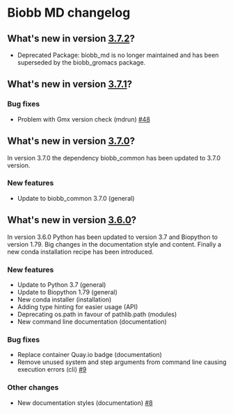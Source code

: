 # Biobb MD changelog

## What's new in version [3.7.2](https://github.com/bioexcel/biobb_md/releases/tag/v3.7.2)?

* Deprecated Package: biobb_md is no longer maintained and has been superseded by the biobb_gromacs package.

## What's new in version [3.7.1](https://github.com/bioexcel/biobb_md/releases/tag/v3.7.1)?

### Bug fixes

* Problem with Gmx version check (mdrun) [#48](https://github.com/bioexcel/biobb_md/issues/48)

## What's new in version [3.7.0](https://github.com/bioexcel/biobb_md/releases/tag/v3.7.0)?
In version 3.7.0 the dependency biobb_common has been updated to 3.7.0 version.

### New features

* Update to biobb_common 3.7.0 (general)

## What's new in version [3.6.0](https://github.com/bioexcel/biobb_md/releases/tag/v3.6.0)?
In version 3.6.0 Python has been updated to version 3.7 and Biopython to version 1.79.
Big changes in the documentation style and content. Finally a new conda installation recipe has been introduced.

### New features

* Update to Python 3.7 (general)
* Update to Biopython 1.79 (general)
* New conda installer (installation)
* Adding type hinting for easier usage (API)
* Deprecating os.path in favour of pathlib.path (modules)
* New command line documentation (documentation)

### Bug fixes

* Replace container Quay.io badge (documentation)
* Remove unused system and step arguments from command line causing execution errors (cli) [#9](https://github.com/bioexcel/biobb_model/issues/9)

### Other changes

* New documentation styles (documentation) [#8](https://github.com/bioexcel/biobb_model/issues/8)

